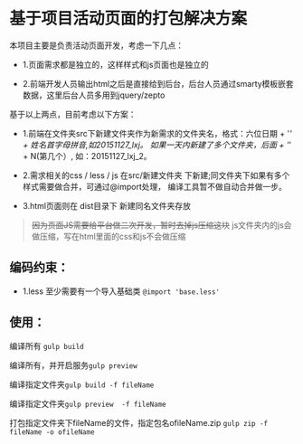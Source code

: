 
# 基于项目活动页面的打包解决方案

本项目主要是负责活动页面开发，考虑一下几点：

* 1.页面需求都是独立的，这样样式和js页面也是独立的

* 2.前端开发人员输出html之后是直接给到后台，后台人员通过smarty模板嵌套数据，这里后台人员多用到jquery/zepto

基于以上两点，目前考虑以下方案：

* 1.前端在文件夹src下新建文件夹作为新需求的文件夹名，格式：六位日期 + '_' + 姓名首字母拼音,如20151127_lxj。
如果一天内新建了多个文件夹，后面 + '_' + N(第几个）, 如：20151127_lxj_2。

* 2.需求相关的css / less / js 在src/新建文件夹 下新建;同文件夹下如果有多个样式需要做合并，可通过@import处理，
 编译工具暂不做自动合并做一步。

* 3.html页面则在 dist目录下 新建同名文件夹存放

>  ~~因为页面JS需要给平台做二次开发，暂时去掉js压缩这块~~
> js文件夹内的js会做压缩，写在html里面的css和js不会做压缩

## 编码约束：

* 1.less 至少需要有一个导入基础类 `@import 'base.less'`


## 使用：
   编译所有 `gulp build` 
   
   编译所有，并开启服务`gulp preview`
   
   编译指定文件夹`gulp build -f fileName`
   
   编译指定文件夹`gulp preview  -f fileName`
   
   打包指定文件夹下fileName的文件，指定包名ofileName.zip `gulp zip -f fileName -o ofileName`